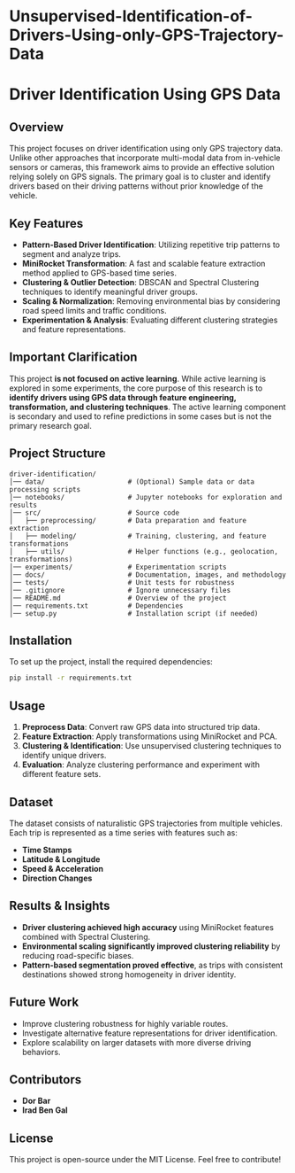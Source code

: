 # Unsupervised-Identification-of-Drivers-Using-only-GPS-Trajectory-Data

# Driver Identification Using GPS Data

## Overview
This project focuses on driver identification using only GPS trajectory data. Unlike other approaches that incorporate multi-modal data from in-vehicle sensors or cameras, this framework aims to provide an effective solution relying solely on GPS signals. The primary goal is to cluster and identify drivers based on their driving patterns without prior knowledge of the vehicle.

## Key Features
- **Pattern-Based Driver Identification**: Utilizing repetitive trip patterns to segment and analyze trips.
- **MiniRocket Transformation**: A fast and scalable feature extraction method applied to GPS-based time series.
- **Clustering & Outlier Detection**: DBSCAN and Spectral Clustering techniques to identify meaningful driver groups.
- **Scaling & Normalization**: Removing environmental bias by considering road speed limits and traffic conditions.
- **Experimentation & Analysis**: Evaluating different clustering strategies and feature representations.

## Important Clarification
This project **is not focused on active learning**. While active learning is explored in some experiments, the core purpose of this research is to **identify drivers using GPS data through feature engineering, transformation, and clustering techniques**. The active learning component is secondary and used to refine predictions in some cases but is not the primary research goal.

## Project Structure
```
driver-identification/
│── data/                     # (Optional) Sample data or data processing scripts
│── notebooks/                # Jupyter notebooks for exploration and results
│── src/                      # Source code
│   ├── preprocessing/        # Data preparation and feature extraction
│   ├── modeling/             # Training, clustering, and feature transformations
│   ├── utils/                # Helper functions (e.g., geolocation, transformations)
│── experiments/              # Experimentation scripts
│── docs/                     # Documentation, images, and methodology
│── tests/                    # Unit tests for robustness
│── .gitignore                # Ignore unnecessary files
│── README.md                 # Overview of the project
│── requirements.txt          # Dependencies
│── setup.py                  # Installation script (if needed)
```

## Installation
To set up the project, install the required dependencies:
```bash
pip install -r requirements.txt
```

## Usage
1. **Preprocess Data**: Convert raw GPS data into structured trip data.
2. **Feature Extraction**: Apply transformations using MiniRocket and PCA.
3. **Clustering & Identification**: Use unsupervised clustering techniques to identify unique drivers.
4. **Evaluation**: Analyze clustering performance and experiment with different feature sets.

## Dataset
The dataset consists of naturalistic GPS trajectories from multiple vehicles. Each trip is represented as a time series with features such as:
- **Time Stamps**
- **Latitude & Longitude**
- **Speed & Acceleration**
- **Direction Changes**

## Results & Insights
- **Driver clustering achieved high accuracy** using MiniRocket features combined with Spectral Clustering.
- **Environmental scaling significantly improved clustering reliability** by reducing road-specific biases.
- **Pattern-based segmentation proved effective**, as trips with consistent destinations showed strong homogeneity in driver identity.

## Future Work
- Improve clustering robustness for highly variable routes.
- Investigate alternative feature representations for driver identification.
- Explore scalability on larger datasets with more diverse driving behaviors.

## Contributors
- **Dor Bar**  
- **Irad Ben Gal**  

## License
This project is open-source under the MIT License. Feel free to contribute!

